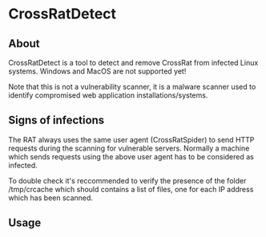 # CrossRatDetect

## About
CrossRatDetect is a tool to detect and remove CrossRat from infected Linux systems. Windows and MacOS are not supported yet!

Note that this is not a vulnerability scanner, it is a malware scanner used to identify compromised web application installations/systems. 

## Signs of infections
The RAT always uses the same user agent (CrossRatSpider) to send HTTP requests during the scanning for vulnerable servers. 
Normally a machine which sends requests using the above user agent has to be considered as infected.

To double check it's reccommended to verify the presence of the folder /tmp/crcache which should contains a list of files, one for
each IP address which has been scanned.

## Usage
